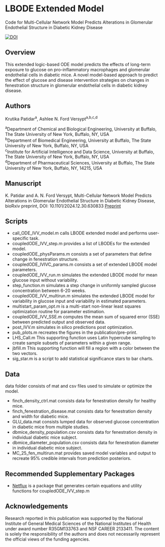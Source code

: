 # LBODE Extended Model
Code for Multi-Cellular Network Model Predicts Alterations in Glomerular Endothelial Structure in Diabetic Kidney Disease

[![DOI]()]()

## Overview
This extended logic-based ODE model predicts the effects of long-term exposure to glucose on pro-inflammatory macrophages and glomerular endothelial cells in diabetic mice. A novel model-based approach to predict the effect of glucose and disease intervention strategies on changes in fenestration structure in glomerular endothelial cells in diabetic kidney disease.

## Authors
Krutika Patidar<sup>a</sup>,  Ashlee N. Ford Versypt<sup>a,b,c,d</sup>

<sup>a</sup>Department of Chemical and Biological Engineering, University at Buffalo, The State University of New York, Buffalo, NY, USA<br/>
<sup>b</sup>Department of Biomedical Engineering, University at Buffalo, The State University of New York, Buffalo, NY, USA<br/>
<sup>c</sup>Institute for Artificial Intelligence and Data Science, University at Buffalo, The State University of New York, Buffalo, NY, USA<br/>
<sup>d</sup>Department of Pharmaceutical Sciences, University at Buffalo, The State University of New York, Buffalo, NY, 14215, USA<br/>

## Manuscript
K. Patidar and A. N. Ford Versypt, Multi-Cellular Network Model Predicts Alterations in Glomerular Endothelial Structure in Diabetic Kidney Disease, bioRxiv preprint, DOI: 10.1101/2024.12.30.630833 [Preprint](https://www.biorxiv.org/content/10.1101/2024.12.30.630833v1)

## Scripts

* call_ODE_IVV_model.m calls LBODE extended model and performs user-specific task.
* coupledODE_IVV_step.m provides a list of LBODEs for the extended model.
* coupledODE_physParams.m consists a set of parameters that define change in fenestration structure.
* coupledODE_IVIVC_params.m consists a set of extended LBODE model parameters.
* coupledODE_IVV_run.m simulates the extended LBODE model for mean glucose input without variability.
* step_function.m simulates a step change in uniformly sampled glucose concentration between 6-20 weeks.
* coupledODE_IVV_multirun.m simulates the extended LBODE model for variability in glucose input and variability in estimated parameters.
* multistart_param_opt.m is a multi-start non-linear least squares optimization routine for parameter estimation.
* coupledODE_IVV_SSE.m computes the mean sum of squared error (SSE) between predicted output and observed data.
* post_IVV.m simulates in silico predictions post optimization.
* pub_plots.m recreates the figures in the publication/pre-print.
* LHS_Call.m This supporting function uses Latin hypercube sampling to create sample subsets of parameters within a given range.
* jbfill.m This supporting function will fill a region with a color between the two vectors.
* sig_star.m is a script to add statistical significance stars to bar charts.


## Data
data folder consists of mat and csv files used to simulate or optimize the model.

* finch_density_ctrl.mat consists data for fenestration density for healthy mice.
* finch_fenestration_disease.mat consists data for fenestration density and width for diabetic mice.
* GLU_data.mat consists lumped data for observed glucose concentration in diabetic mice from multiple studies.
* dbmice_density_population.csv consists data for fenestration density in individual diabetic mice subject.
* dbmice_diameter_population.csv consists data for fenestration diameter in individual diabetic mice subject. 
* MC_25_fen_multirun.mat provides saved model variables and output to recreate 95% credible intervals from prediction posteriors.
 
## Recommended Supplementary Packages
* [Netflux](https://github.com/saucermanlab/Netflux) is a package that generates certain equations and utility functions for coupledODE_IVV_step.m

## Acknowledgements
Research reported in this publication was supported by the National Institute of General Medical Sciences of the National Institutes of Health under award number R35GM133763 and NSF CAREER
2133411. The content is solely the responsibility of the authors and does not necessarily represent the official views of the funding agencies.
